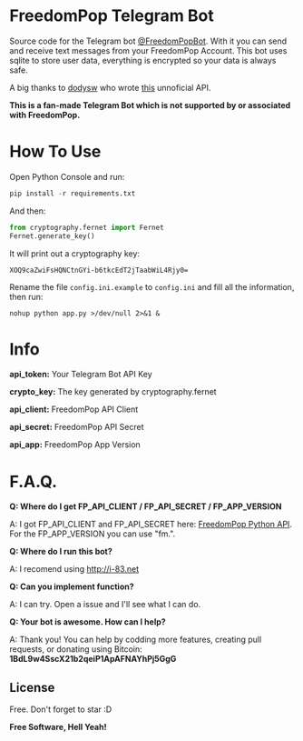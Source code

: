 # FreedomPop Telegram Bot

Source code for the Telegram bot [@FreedomPopBot](https://telegram.me/freedompopbot). With it you can send and receive text messages from your FreedomPop Account. 
This bot uses sqlite to store user data, everything is encrypted so your data is always safe.

A big thanks to [dodysw](https://github.com/dodysw/) who wrote [this](https://github.com/dodysw/fpopclient) unnoficial API.

**This is a fan-made Telegram Bot which is not supported by or associated with FreedomPop.**

# How To Use
Open Python Console and run:
```python
pip install -r requirements.txt
```
And then:
```python
from cryptography.fernet import Fernet
Fernet.generate_key()
```
It will print out a cryptography key:

`XOQ9caZwiFsHQNCtnGYi-b6tkcEdT2jTaabWiL4Rjy0=`

Rename the file `config.ini.example` to `config.ini` and fill all the information, then run:

`nohup python app.py >/dev/null 2>&1 &`

# Info

**api_token:** Your Telegram Bot API Key

**crypto_key:** The key generated by cryptography.fernet

**api_client:** FreedomPop API Client

**api_secret:** FreedomPop API Secret

**api_app:** FreedomPop App Version

# F.A.Q.
**Q: Where do I get FP_API_CLIENT / FP_API_SECRET / FP_APP_VERSION**

A: I got FP_API_CLIENT and FP_API_SECRET here: [FreedomPop Python API](https://github.com/dodysw/fpopclient). For the FP_APP_VERSION you can use "fm.".

**Q: Where do I run this bot?**

A: I recomend using http://i-83.net

**Q: Can you implement <???> function?**

A: I can try. Open a issue and I'll see what I can do.

**Q: Your bot is awesome. How can I help?**

A: Thank you! You can help by codding more features, creating pull requests, or donating using Bitcoin: **1BdL9w4SscX21b2qeiP1ApAFNAYhPj5GgG**

License
----
Free. Don't forget to star :D

**Free Software, Hell Yeah!**